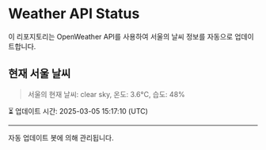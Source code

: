 
# Weather API Status

이 리포지토리는 OpenWeather API를 사용하여 서울의 날씨 정보를 자동으로 업데이트합니다.

## 현재 서울 날씨
> 서울의 현재 날씨: clear sky, 온도: 3.6°C, 습도: 48%

⏳ 업데이트 시간: 2025-03-05 15:17:10 (UTC)

---
자동 업데이트 봇에 의해 관리됩니다.
